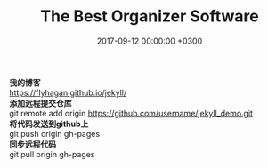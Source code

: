 ﻿---layout: posttitle: The Best Organizer Softwaredate: 2017-09-12 00:00:00 +0300description: You’ll find this post in your `_posts` directory. Go ahead and edit it and re-build the site to see your changes. # Add post description (optional)img: software.jpg # Add image post (optional)tags: [Productivity, Software] # add tag---  **我的博客**  https://flyhagan.github.io/jekyll/  **添加远程提交仓库**  git remote add origin https://github.com/username/jekyll_demo.git  **将代码发送到github上**  git push origin gh-pages  **同步远程代码**  git pull origin gh-pages  